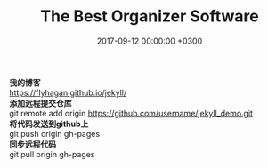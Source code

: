 ﻿---layout: posttitle: The Best Organizer Softwaredate: 2017-09-12 00:00:00 +0300description: You’ll find this post in your `_posts` directory. Go ahead and edit it and re-build the site to see your changes. # Add post description (optional)img: software.jpg # Add image post (optional)tags: [Productivity, Software] # add tag---  **我的博客**  https://flyhagan.github.io/jekyll/  **添加远程提交仓库**  git remote add origin https://github.com/username/jekyll_demo.git  **将代码发送到github上**  git push origin gh-pages  **同步远程代码**  git pull origin gh-pages  